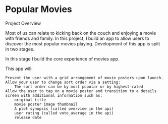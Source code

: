 # Popular Movies
Project Overview

Most of us can relate to kicking back on the couch and enjoying a movie with friends and family. In this project, I build an app to allow users to discover the most popular movies playing. Development of this app is split in two stages.

In this stage I build the core experience of movies app.

This app will:

    Present the user with a grid arrangement of movie posters upon launch.
    Allow your user to change sort order via a setting:
        The sort order can be by most popular or by highest-rated
    Allow the user to tap on a movie poster and transition to a details screen with additional information such as:
        original title
        movie poster image thumbnail
        A plot synopsis (called overview in the api)
        user rating (called vote_average in the api)
        release date
